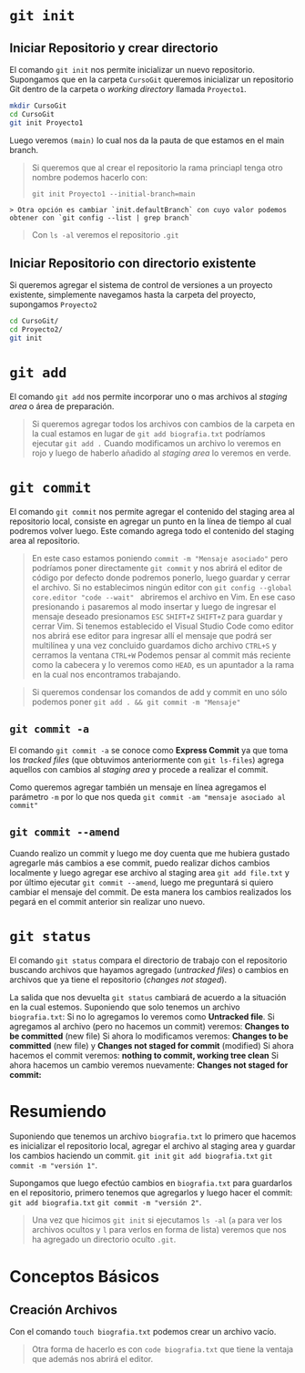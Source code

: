 # `git init`
## Iniciar Repositorio y crear directorio
El comando `git init` nos permite inicializar un nuevo repositorio. Supongamos que en la carpeta `CursoGit` queremos inicializar un repositorio Git dentro de la carpeta o _working directory_ llamada `Proyecto1`.

```bash
mkdir CursoGit
cd CursoGit
git init Proyecto1
```

Luego veremos `(main)` lo cual nos da la pauta de que estamos en el main branch.

>  Si queremos que al crear el repositorio la rama princiapl tenga otro nombre podemos hacerlo con:
>
> ```
> git init Proyecto1 --initial-branch=main
> ```
    > Otra opción es cambiar `init.defaultBranch` con cuyo valor podemos obtener con `git config --list | grep branch`

> Con `ls -al` veremos el repositorio `.git`

## Iniciar Repositorio con directorio existente
Si queremos agregar el sistema de control de versiones a un proyecto existente, simplemente navegamos hasta la carpeta del proyecto, supongamos `Proyecto2`

```bash
cd CursoGit/
cd Proyecto2/
git init
```

# `git add`

El comando `git add` nos permite incorporar uno o mas archivos al _staging area_ o área de preparación.

> Si queremos agregar todos los archivos con cambios de la carpeta en la cual estamos en lugar de `git add biografia.txt` podríamos ejecutar `git add .`
> Cuando modificamos un archivo lo veremos en rojo y luego de haberlo añadido al *staging area* lo veremos en verde.

# `git commit`

El comando `git commit` nos permite agregar el contenido del staging area al repositorio local, consiste en agregar un punto en la línea de tiempo al cual podremos volver luego. Este comando agrega todo el contenido del staging area al repositorio.

> En este caso estamos poniendo `commit -m "Mensaje asociado"` pero podríamos poner directamente `git commit` y nos abrirá el editor de código por defecto donde podremos ponerlo, luego guardar y cerrar el archivo.
> Si no establecimos ningún editor con `git config --global core.editor "code --wait" ` abriremos el archivo en Vim. En ese caso presionando `i` pasaremos al modo insertar y luego de ingresar el mensaje deseado presionamos `ESC` `SHIFT+Z` `SHIFT+Z` para guardar y cerrar Vim.
> Si tenemos establecido el Visual Studio Code como editor nos abrirá ese editor para ingresar allí el mensaje que podrá ser multilínea y una vez concluido guardamos dicho archivo `CTRL+S` y cerramos la ventana `CTRL+W`
> Podemos pensar al commit más reciente como la cabecera y lo veremos como `HEAD`, es un apuntador a la rama en la cual nos encontramos trabajando.

> Si queremos condensar los comandos de add y commit en uno sólo podemos poner `git add . && git commit -m "Mensaje"`

## `git commit -a`

El comando `git commit -a` se conoce como **Express Commit** ya que toma los *tracked files* (que obtuvimos anteriormente con `git ls-files`) agrega aquellos con cambios al *staging area* y procede a realizar el commit.

Como queremos agregar también un mensaje en línea agregamos el parámetro `-m` por lo que nos queda `git commit -am "mensaje asociado al commit"`

## `git commit --amend`
Cuando realizo un commit y luego me doy cuenta que me hubiera gustado agregarle más cambios a ese commit, puedo realizar dichos cambios localmente y luego agregar ese archivo al staging area `git add file.txt` y por último ejecutar `git commit --amend`, luego me preguntará si quiero cambiar el mensaje del commit. De esta manera los cambios realizados los pegará en el commit anterior sin realizar uno nuevo.

# `git status`

El comando `git status` compara el directorio de trabajo con el repositorio buscando archivos que hayamos agregado (_untracked files_) o cambios en archivos que ya tiene el repositorio (_changes not staged_).

La salida que nos devuelta `git status` cambiará de acuerdo a la situación en la cual estemos. Suponiendo que solo tenemos un archivo `biografia.txt`:
Si no lo agregamos lo veremos como **Untracked file**.
Si agregamos al archivo (pero no hacemos un commit) veremos: **Changes to be committed** (new file)
Si ahora lo modificamos veremos: **Changes to be committed** (new file) y **Changes not staged for commit** (modified)
Si ahora hacemos el commit veremos: **nothing to commit, working tree clean**
Si ahora hacemos un cambio veremos nuevamente: **Changes not staged for commit:**

# Resumiendo
Suponiendo que tenemos un archivo `biografia.txt` lo primero que hacemos es inicializar el repositorio local, agregar el archivo al staging area y guardar los cambios haciendo un commit.
`git init`
`git add biografia.txt`
`git commit -m "versión 1"`.

Supongamos que luego efectúo cambios en `biografia.txt` para guardarlos en el repositorio, primero tenemos que agregarlos y luego hacer el commit:
`git add biografia.txt`
`git commit -m "versión 2"`.

> Una vez que hicimos `git init` si ejecutamos `ls -al` (`a` para ver los archivos ocultos y `l` para verlos en forma de lista) veremos que nos ha agregado un directorio oculto `.git`.

# Conceptos Básicos
## Creación Archivos
Con el comando `touch biografia.txt` podemos crear un archivo vacío.

> Otra forma de hacerlo es con `code biografia.txt` que tiene la ventaja que además nos abrirá el editor.